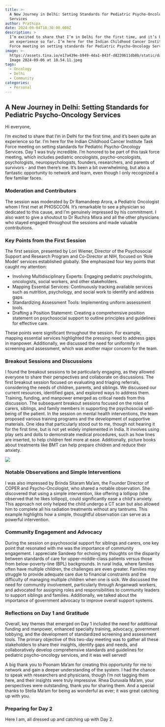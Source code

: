 ```yaml
---
title: >-
  A New Journey in Delhi: Setting Standards for Pediatric Psycho-Oncology
  Services
author: Prathipa
date: 2024-09-04T18:30:00.000Z
description: >
  I’m excited to share that I’m in Delhi for the first time, and it’s been quite
  an experience so far. I’m here for the Indian Childhood Cancer Institute Task
  Force meeting on setting standards for Pediatric Psycho-Oncology Services.
image: >-
  https://assets.tina.io/e17a439e-b949-4da1-843f-d8220611db0b/static/day1-delhi/WhatsApp
  Image 2024-09-06 at 10.54.11.jpeg
tags:
  - Oncology
  - Delhi
  - Community
categories:
  - Personal
---
```


## A New Journey in Delhi: Setting Standards for Pediatric Psycho-Oncology Services

Hi everyone,

I’m excited to share that I’m in Delhi for the first time, and it’s been quite an experience so far. I’m here for the Indian Childhood Cancer Institute Task Force meeting on setting standards for Pediatric Psycho-Oncology Services. Day 1 was truly incredible. I’m honored to be part of this task force meeting, which includes pediatric oncologists, psycho-oncologists, psychologists, neuropsychologists, founders, researchers, and parents of survivors - and then there’s me. It’s been a bit overwhelming, but also a fantastic opportunity to network and learn, even though I only recognized a few familiar faces.

### Moderation and Contributors

The session was moderated by Dr Ramandeep Arora, a Pediatric Oncologist whom I first met at PHOSCCON. It’s remarkable to see a physician so dedicated to this cause, and I’m genuinely impressed by his commitment. I also want to give a shoutout to Dr Ruchira Misra and all the other physicians who stayed engaged throughout the sessions and made valuable contributions.

### Key Points from the First Session

The first session, presented by Lori Wiener, Director of the Psychosocial Support and Research Program and Co-Director at NIH, focused on ‘Role Model’ services established globally. She emphasized four key points that caught my attention:

* Involving Multidisciplinary Experts: Engaging pediatric psychologists, oncologists, social workers, and other stakeholders.
* Mapping Essential Services: Continuously tracking available services such as nutrition, psychology, and social work to identify and address gaps.
* Standardizing Assessment Tools: Implementing uniform assessment tools.
* Drafting a Position Statement: Creating a comprehensive position statement on psychosocial support to outline principles and guidelines for effective care.

These points were significant throughout the session. For example, mapping essential services highlighted the pressing need to address gaps in manpower. Additionally, we discussed the need for uniformity in screening and assessment, which was another major concern for the team.

### Breakout Sessions and Discussions

I found the breakout sessions to be particularly engaging, as they allowed everyone to share their perspectives and collaborate on discussions. The first breakout session focused on evaluating and triaging referrals, considering the needs of children, parents, and siblings. We discussed our current resources, identified gaps, and explored ways to address them. Training, funding, and manpower emerged as critical needs from this discussion.
The subsequent breakout sessions focused on the roles of carers, siblings, and family members in supporting the psychosocial well-being of the patient. In the session on mental health interventions, the team proposed various training programs and the development of supportive materials. One idea that particularly stood out to me, though not hearing it for the first time, but is not yet widely implemented in India. It involves using play sets and dolls to demonstrate medical procedures, such as how lines are inserted, to help children feel more at ease. Additionally, picture books about treatments like BMT can help prepare children and reduce their anxiety.

![](</static/day1-delhi/WhatsApp Image 2024-09-06 at 10.54.10.jpeg>)

### Notable Observations and Simple Interventions

I was also impressed by Brinda Sitaram Ma’am, the Founder Director of COPER and Psycho-Oncologist, who shared a notable observation. She discovered that using a simple intervention, like offering a lollipop (she observed that he likes lollipop), could significantly ease a child's anxiety. This approach not only helped the child undergo a CT scan but also allowed him to complete all his radiation treatments without any tantrums. This example highlights how a simple, thoughtful observation can serve as a powerful intervention.

### Community Engagement and Advocacy

During the session on psychosocial support for siblings and carers, one key point that resonated with me was the importance of community engagement. I appreciate Sandeep for echoing my thoughts on the disparity between standards of care for upper-middle-class patients versus those from below-poverty-line (BPL) backgrounds. In rural India, where families often have multiple children, the challenges are even greater. Families may struggle to provide adequate care due to financial constraints and the difficulty of managing multiple children when one is sick.
We discussed the need for community involvement, particularly through Anganwadi workers, and advocated for assigning roles and responsibilities to community leaders to support siblings and families. Additionally, we talked about the importance of government advocacy to improve overall support systems.

### Reflections on Day 1 and Gratitude

Overall, key themes that emerged on Day 1 included the need for additional funding and manpower, enhanced specialty training, advocacy, government lobbying, and the development of standardized screening and assessment tools.
The primary objective of this two-day meeting was to gather all these stakeholders to share their insights, identify gaps and needs, and collaboratively develop comprehensive standards and guidelines for pediatric psycho-oncology services, and it was well served!

A big thank you to Poonam Ma’am for creating this opportunity for me to network and gain a deeper understanding of the system. I had the chance to speak with researchers and physicians, though I’m not tagging them here, and their insights were truly impressive.
Rhea Duruvala Ma’am, your perspectives were outstanding, thank you for sharing them. And a special thanks to Stella Ma’am for being as wonderful as ever; it was great catching up with you.

### Preparing for Day 2

Here I am, all dressed up and catching up with Day 2.
